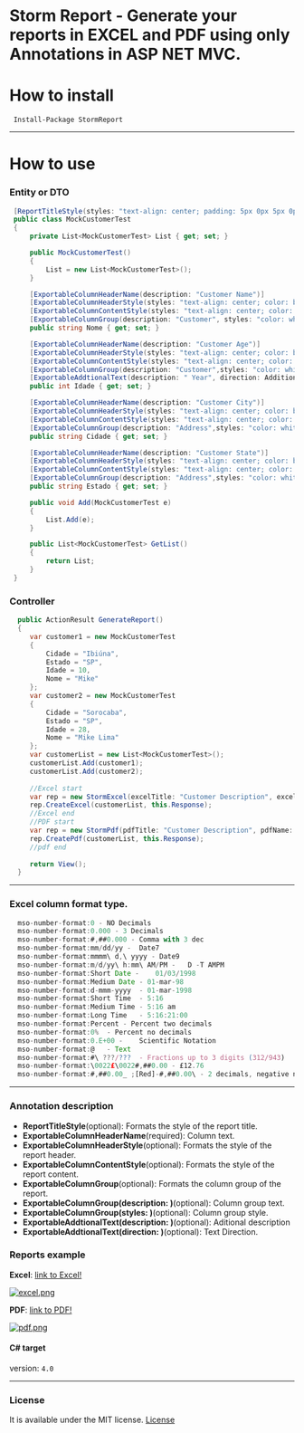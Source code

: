 # Storm Report - Generate your reports in EXCEL and PDF using only Annotations in ASP NET MVC.

# How to install
```
 Install-Package StormReport
```

<hr>

# How to use

### Entity or DTO
```C#
 [ReportTitleStyle(styles: "text-align: center; padding: 5px 0px 5px 0px;")]
 public class MockCustomerTest
 {
     private List<MockCustomerTest> List { get; set; }

     public MockCustomerTest()
     {
         List = new List<MockCustomerTest>();
     }

     [ExportableColumnHeaderName(description: "Customer Name")]
     [ExportableColumnHeaderStyle(styles: "text-align: center; color: black; font-size: 17px; background-color: yellow;")]
     [ExportableColumnContentStyle(styles: "text-align: center; color: black; font-size: 17px;")]
     [ExportableColumnGroup(description: "Customer", styles: "color: white; text-align: center; background-color: gray;")]
     public string Nome { get; set; }

     [ExportableColumnHeaderName(description: "Customer Age")]
     [ExportableColumnHeaderStyle(styles: "text-align: center; color: black; font-size: 17px; background-color: yellow;")]
     [ExportableColumnContentStyle(styles: "text-align: center; color: black; font-size: 17px; mso-number-format:'0.000'")]
     [ExportableColumnGroup(description: "Customer",styles: "color: white; text-align: center; background-color: gray;")]
     [ExportableAddtionalText(description: " Year", direction: AdditionalTextEnum.RIGHT)]
     public int Idade { get; set; }

     [ExportableColumnHeaderName(description: "Customer City")]
     [ExportableColumnHeaderStyle(styles: "text-align: center; color: black; font-size: 17px; background-color: yellow;")]
     [ExportableColumnContentStyle(styles: "text-align: center; color: black; font-size: 17px;")]
     [ExportableColumnGroup(description: "Address",styles: "color: white; text-align: center; background-color: gray;")]
     public string Cidade { get; set; }

     [ExportableColumnHeaderName(description: "Customer State")]
     [ExportableColumnHeaderStyle(styles: "text-align: center; color: black; font-size: 17px; background-color: yellow;")]
     [ExportableColumnContentStyle(styles: "text-align: center; color: black; font-size: 17px;")]
     [ExportableColumnGroup(description: "Address",styles: "color: white; text-align: center; background-color: gray;")]
     public string Estado { get; set; }

     public void Add(MockCustomerTest e)
     {
         List.Add(e);
     }

     public List<MockCustomerTest> GetList()
     {
         return List;
     }
 }
```

### Controller

```C#
  public ActionResult GenerateReport()
  {
     var customer1 = new MockCustomerTest
     {
         Cidade = "Ibiúna",
         Estado = "SP",
         Idade = 10,
         Nome = "Mike"
     };
     var customer2 = new MockCustomerTest
     {
         Cidade = "Sorocaba",
         Estado = "SP",
         Idade = 28,
         Nome = "Mike Lima"
     };
     var customerList = new List<MockCustomerTest>();
     customerList.Add(customer1);
     customerList.Add(customer2);
     
     //Excel start
     var rep = new StormExcel(excelTitle: "Customer Description", excelName: string.Format("ExcelCustomerReport-{0}", DateTime.Now));
     rep.CreateExcel(customerList, this.Response);
     //Excel end
     //PDF start
     var rep = new StormPdf(pdfTitle: "Customer Description", pdfName: string.Format("ExcelCustomerReport-{0}", DateTime.Now));
     rep.CreatePdf(customerList, this.Response);
     //pdf end
     
     return View();
  }

```
<hr>

### Excel column format type.

```javascript
  mso-number-format:0 - NO Decimals
  mso-number-format:0.000 - 3 Decimals
  mso-number-format:#,##0.000 -	Comma with 3 dec
  mso-number-format:mm/dd/yy -	Date7
  mso-number-format:mmmm\ d,\ yyyy - Date9
  mso-number-format:m/d/yy\ h:mm\ AM/PM - 	D -T AMPM
  mso-number-format:Short Date -	01/03/1998
  mso-number-format:Medium Date	- 01-mar-98
  mso-number-format:d-mmm-yyyy	- 01-mar-1998
  mso-number-format:Short Time	- 5:16
  mso-number-format:Medium Time	- 5:16 am
  mso-number-format:Long Time	- 5:16:21:00
  mso-number-format:Percent	- Percent two decimals
  mso-number-format:0%	- Percent no decimals
  mso-number-format:0.E+00 - 	Scientific Notation
  mso-number-format:@	- Text
  mso-number-format:#\ ???/???	- Fractions up to 3 digits (312/943)
  mso-number-format:\0022£\0022#,##0.00	- £12.76
  mso-number-format:#,##0.00_ ;[Red]-#,##0.00\ - 2 decimals, negative numbers in red and signed
```

<hr>

### Annotation description

* **ReportTitleStyle**(optional): Formats the style of the report title.
* **ExportableColumnHeaderName**(required): Column text.
* **ExportableColumnHeaderStyle**(optional): Formats the style of the report header.
* **ExportableColumnContentStyle**(optional): Formats the style of the report content.
* **ExportableColumnGroup**(optional): Formats the column group of the report.
* **ExportableColumnGroup(description: )**(optional): Column group text.
* **ExportableColumnGroup(styles: )**(optional): Column group style.
* **ExportableAddtionalText(description: )**(optional): Aditional description
* **ExportableAddtionalText(direction: )**(optional): Text Direction.

### Reports example

 **Excel**: 
 [link to Excel!](https://drive.google.com/file/d/0B3fZDB3QKwrlejJ5T0thVlBZY1E/view?usp=sharing)
 
 [![excel.png](https://s15.postimg.org/bdfp30zyj/excel.png)](https://postimg.org/image/k8gjdjoqv/)
  
 **PDF**: 
 [link to PDF!](https://drive.google.com/file/d/0B3fZDB3QKwrlTDk5NWQ0VkhmNzg/view?usp=sharing)
 
 [![pdf.png](https://s18.postimg.org/91qas1vbd/pdf.png)](https://postimg.org/image/3qbe7c98l/)

#### C# target
version: `4.0`
<hr>

### License

It is available under the MIT license.
[License](https://opensource.org/licenses/mit-license.php)
